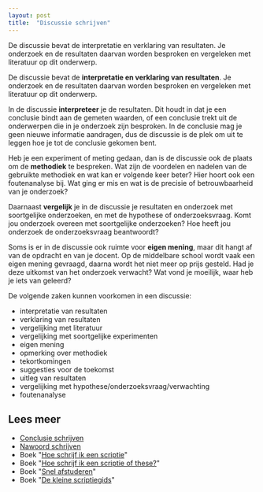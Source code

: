 ```yaml
---
layout: post
title:  "Discussie schrijven"
---
```

De discussie bevat de interpretatie en verklaring van resultaten. Je onderzoek en de resultaten daarvan worden besproken en vergeleken met literatuur op dit onderwerp.


<p>
De discussie bevat de <b>interpretatie en verklaring van resultaten</b>. Je onderzoek en de resultaten daarvan worden besproken en vergeleken met literatuur op dit onderwerp.
</p>

<p>
In de discussie <b>interpreteer</b> je de resultaten. Dit houdt in dat je een conclusie bindt aan de gemeten waarden, of een conclusie trekt uit de onderwerpen die in je onderzoek zijn besproken. In de conclusie mag je geen nieuwe informatie aandragen, dus de discussie is de plek om uit te leggen hoe je tot de conclusie gekomen bent.
</p>

<p>
Heb je een experiment of meting gedaan, dan is de discussie ook de plaats om de <b>methodiek</b> te bespreken. Wat zijn de voordelen en nadelen van de gebruikte methodiek en wat kan er volgende keer beter? Hier hoort ook een foutenanalyse bij. Wat ging er mis en wat is de precisie of betrouwbaarheid van je onderzoek?
</p>

<p>
Daarnaast <b>vergelijk</b> je in de discussie je resultaten en onderzoek met soortgelijke onderzoeken, en met de hypothese of onderzoeksvraag. Komt jou onderzoek overeen met soortgelijke onderzoeken? Hoe heeft jou onderzoek de onderzoeksvraag beantwoordt?
</p>

<p>
Soms is er in de discussie ook ruimte voor <b>eigen mening</b>, maar dit hangt af van de opdracht en van je docent. Op de middelbare school wordt vaak een eigen mening gevraagd, daarna wordt het niet meer op prijs gesteld. Had je deze uitkomst van het onderzoek verwacht? Wat vond je moeilijk, waar heb je iets van geleerd?
</p>

<p>
De volgende zaken kunnen voorkomen in een discussie:
</p>
<ul>
<li>interpretatie van resultaten</li>
<li>verklaring van resultaten</li>
<li>vergelijking met literatuur</li>
<li>vergelijking met soortgelijke experimenten</li>
<li>eigen mening</li>
<li>opmerking over methodiek</li>
<li>tekortkomingen</li>
<li>suggesties voor de toekomst</li>
<li>uitleg van resultaten</li>
<li>vergelijking met hypothese/onderzoeksvraag/verwachting</li>
<li>foutenanalyse</li>
</ul>


<h2>Lees meer</h2>
<ul>
<li><a href="/2009/03/18/conclusie-schrijven/">Conclusie schrijven</a></li>
<li><a href="/2011/06/28/nawoord-schrijven/">Nawoord schrijven</a></li>
<li>Boek "<a title="Umberto Eco, &euro; 15,00" href="https://www.bol.com/nl/p/hoe-schrijf-ik-een-scriptie/1001004007505538/">Hoe schrijf ik een scriptie</a>"</li>
<li>Boek "<a title="Hans van den Heuvel, &euro; 15,95" href="https://www.bol.com/nl/p/hoe-schrijf-ik-een-scriptie-of-these/1001004007432174/">Hoe schrijf ik een scriptie of these?</a>"</li>
<li>Boek "<a title="Feijen &amp; Trietsch, &euro; 16,00" href="https://www.bol.com/nl/p/snel-afstuderen/1001004002729731/">Snel afstuderen</a>"</li>
<li>Boek "<a title="Coolsma &amp; Schuiling, &euro; 10,00" href="https://www.bol.com/nl/p/de-kleine-scriptiegids-druk-1/666761248/">De kleine scriptiegids</a>"</li>
</ul>

